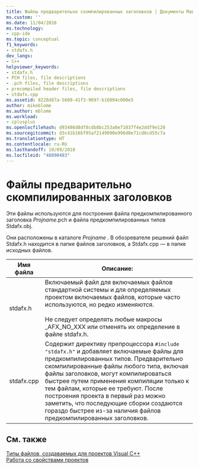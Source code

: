 ```yaml
---
title: Файлы предварительно скомпилированных заголовков | Документы Майкрософт
ms.custom: ''
ms.date: 11/04/2016
ms.technology:
- cpp-ide
ms.topic: conceptual
f1_keywords:
- stdafx.h
dev_langs:
- C++
helpviewer_keywords:
- stdafx.h
- PCH files, file descriptions
- .pch files, file descriptions
- precompiled header files, file descriptions
- stdafx.cpp
ms.assetid: 8228d87a-5609-41f3-9697-b16094c000e5
author: mikeblome
ms.author: mblome
ms.workload:
- cplusplus
ms.openlocfilehash: d93486d8df8cdb8bc253a0e71037f4e2ddf9e128
ms.sourcegitcommit: d3c41b16bf05af2149090e996d8e71cd6cd55c7a
ms.translationtype: HT
ms.contentlocale: ru-RU
ms.lasthandoff: 10/09/2018
ms.locfileid: "48890483"
---
```

# <a name="precompiled-header-files"></a>Файлы предварительно скомпилированных заголовков

Эти файлы используются для построения файла предкомпилированного заголовка *Projname*.pch и файла предкомпилированных типов Stdafx.obj.

Они расположены в каталоге *Projname* . В обозревателе решений файл Stdafx.h находится в папке файлов заголовков, а Stdafx.cpp — в папке исходных файлов.

|Имя файла|Описание:|
|---------------|-----------------|
|stdafx.h|Включаемый файл для включаемых файлов стандартной системы и для определяемых проектом включаемых файлов, которые часто используются, но редко изменяются.<br /><br /> Не следует определять любые макросы _AFX_NO_XXX или отменять их определение в файле stdafx.h.|
|stdafx.cpp|Содержит директиву препроцессора `#include "stdafx.h"` и добавляет включаемые файлы для предкомпилированных типов. Предварительно скомпилированные файлы любого типа, включая файлы заголовков, могут компилироваться быстрее путем применения компиляции только к тем файлам, которые ее требуют. После построения проекта в первый раз можно заметить, что последующие сборки создаются гораздо быстрее из-за наличия файлов предкомпилированных заголовков.|

## <a name="see-also"></a>См. также

[Типы файлов, создаваемых для проектов Visual C++](../ide/file-types-created-for-visual-cpp-projects.md)<br>
[Работа со свойствами проектов](../ide/working-with-project-properties.md)